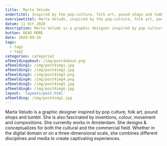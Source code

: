 ```yaml
---
title:  Marta Veludo
ondertitel: Inspired by the pop-culture, folk art, pound shops and tumblr
overviewtitel: Marta Veludo, inspired by the pop-culture, folk art, pound shops and tumblr
datum: 11 Oct 2020
description: Marta Veludo is a graphic designer inspired by pop culture, folk art, pound shops and tumblr. She is also fascinated by inventions, colour, movement and compositions. 
button: READ MORE
date: 2020-09-10
tags:
  - tag1
  - tag2
categories: categorie2
afbeeldingabout: /img/post4about.png
afbeelding1: /img/post4img1.jpg
afbeelding2: /img/post4img2.jpg
afbeelding3: /img/post4img3.png
afbeelding4: /img/post4img4.png
afbeelding5: /img/post4img5.jpg
afbeelding6: /img/post4img6.jpg
layout: 'layouts/post.html'
afbeelding: /img/post4img1.jpg
---
```


Marta Veludo is a graphic designer inspired by pop culture, folk art, pound shops and tumblr. She is also fascinated by inventions, colour, movement and compositions. She currently works in Amsterdam. She designs & conceptualizes for both the cultural and the commercial field. Whether in the digital domain or on a three-dimensional scale, she combines different disciplines and media to create captivating experiences.
